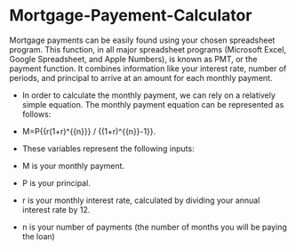 # Mortgage-Payement-Calculator
Mortgage payments can be easily found using your chosen spreadsheet program. This function, in all major spreadsheet programs (Microsoft Excel, Google Spreadsheet, and Apple Numbers), is known as PMT, or the payment function.
It combines information like your interest rate, number of periods, and principal to arrive at an amount for each monthly payment.

- In order to calculate the monthly payment, we can rely on a relatively simple equation. The monthly payment equation can be represented as follows: 
- M=P{{r(1+r)^{{n}}} / {(1+r)^{{n}}-1}}. 

- These variables represent the following inputs:
- M is your monthly payment.
- P is your principal.
- r is your monthly interest rate, calculated by dividing your annual interest rate by 12.
- n is your number of payments (the number of months you will be paying the loan)
